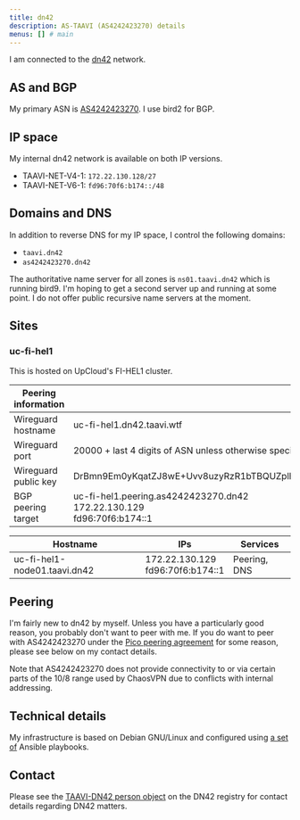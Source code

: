 ```yaml
---
title: dn42
description: AS-TAAVI (AS4242423270) details
menus: [] # main
---
```


I am connected to the [dn42](https://dn42.dev) network.

## AS and BGP

My primary ASN is [AS4242423270](https://explorer.burble.com/#/aut-num/AS4242423270). I use bird2 for BGP.

## IP space

My internal dn42 network is available on both IP versions.

* TAAVI-NET-V4-1: `172.22.130.128/27`
* TAAVI-NET-V6-1: `fd96:70f6:b174::/48`

## Domains and DNS

In addition to reverse DNS for my IP space, I control the following domains:

* `taavi.dn42`
* `as4242423270.dn42`

The authoritative name server for all zones is `ns01.taavi.dn42` which is running bird9. I'm hoping to get a second server up and running at some point. I do not offer public recursive name servers at the moment.

## Sites

### uc-fi-hel1

This is hosted on UpCloud's FI-HEL1 cluster.

| Peering information | |
|---|---|
| Wireguard hostname | uc-fi-hel1.dn42.taavi.wtf |
| Wireguard port | 20000 + last 4 digits of ASN unless otherwise specified |
| Wireguard public key | DrBmn9Em0yKqatZJ8wE+Uvv8uzyRzR1bTBQUZplhIXQ= |
| BGP peering target | uc-fi-hel1.peering.as4242423270.dn42<br/>172.22.130.129<br/>fd96:70f6:b174::1 |

<p/><p/>

| Hostname | IPs | Services |
|----------|-----|----------|
| uc-fi-hel1-node01.taavi.dn42 | 172.22.130.129<br/>fd96:70f6:b174::1 | Peering, DNS |

## Peering

I'm fairly new to dn42 by myself. Unless you have a particularly good reason, you probably don't want to peer with me.
If you do want to peer with AS4242423270 under the [Pico peering agreement](https://picopeer.net/) for some reason, please see below on my contact details.

Note that AS4242423270 does not provide connectivity to or via certain parts of the 10/8 range used by ChaosVPN due to conflicts with internal addressing.

## Technical details

My infrastructure is based on Debian GNU/Linux and configured using [a set of](https://git.majava.org/dn42/ansible) Ansible playbooks.

## Contact

Please see the [TAAVI-DN42 person object](https://explorer.burble.com/#/person/TAAVI-DN42) on the DN42 registry for contact details regarding DN42 matters.
